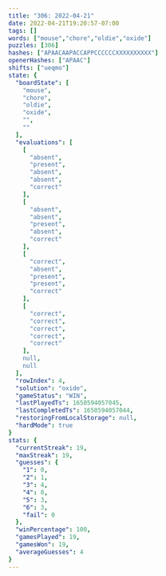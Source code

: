 ```yaml
---
title: "306: 2022-04-21"
date: 2022-04-21T19:20:57-07:00
tags: []
words: ["mouse","chore","oldie","oxide"]
puzzles: [306]
hashes: ["APAACAAPACCAPPCCCCCCXXXXXXXXXX"]
openerHashes: ["APAAC"]
shifts: ["ueqmo"]
state: {
  "boardState": [
    "mouse",
    "chore",
    "oldie",
    "oxide",
    "",
    ""
  ],
  "evaluations": [
    [
      "absent",
      "present",
      "absent",
      "absent",
      "correct"
    ],
    [
      "absent",
      "absent",
      "present",
      "absent",
      "correct"
    ],
    [
      "correct",
      "absent",
      "present",
      "present",
      "correct"
    ],
    [
      "correct",
      "correct",
      "correct",
      "correct",
      "correct"
    ],
    null,
    null
  ],
  "rowIndex": 4,
  "solution": "oxide",
  "gameStatus": "WIN",
  "lastPlayedTs": 1650594057045,
  "lastCompletedTs": 1650594057044,
  "restoringFromLocalStorage": null,
  "hardMode": true
}
stats: {
  "currentStreak": 19,
  "maxStreak": 19,
  "guesses": {
    "1": 0,
    "2": 1,
    "3": 4,
    "4": 8,
    "5": 3,
    "6": 3,
    "fail": 0
  },
  "winPercentage": 100,
  "gamesPlayed": 19,
  "gamesWon": 19,
  "averageGuesses": 4
}
---
```


<!-- more -->
